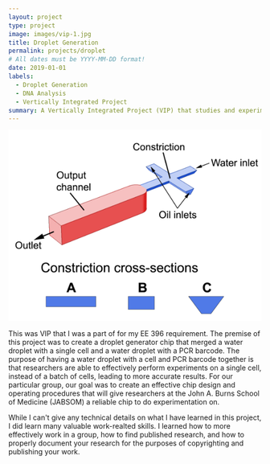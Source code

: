 ```yaml
---
layout: project
type: project
image: images/vip-1.jpg
title: Droplet Generation
permalink: projects/droplet
# All dates must be YYYY-MM-DD format!
date: 2019-01-01
labels:
  - Droplet Generation
  - DNA Analysis
  - Vertically Integrated Project
summary: A Vertically Integrated Project (VIP) that studies and experiments the merging of single cells and PCR barcodes into a water droplet for biomedical research purposes.
---
```

<div class="ui large rounded images">
  <img class="ui image" src="../images/vip-2.jpg">
</div>

This was VIP that I was a part of for my EE 396 requirement. The premise of this project was to create a droplet generator chip that merged a water droplet with a single cell and a water droplet with a PCR barcode. The purpose of having a water droplet with a cell and PCR barcode together is that researchers are able to effectively perform experiments on a single cell, instead of a batch of cells, leading to more accurate results. For our particular group, our goal was to create an effective chip design and operating procedures that will give researchers at the John A. Burns School of Medicine (JABSOM) a reliable chip to do experimentation on.

While I can't give any technical details on what I have learned in this project, I did learn many valuable work-realted skills. I learned how to more effectively work in a group, how to find published research, and how to properly document your research for the purposes of copyrighting and publishing your work.
